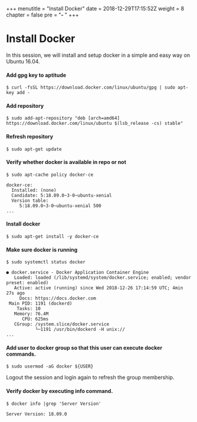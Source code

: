 +++
menutitle = "Install Docker"
date = 2018-12-29T17:15:52Z
weight = 8
chapter = false
pre = "<b>- </b>"
+++

# Install Docker

In this session, we will install and setup docker in a simple and easy way on Ubuntu 16.04.

#### Add gpg key to aptitude
```shell
$ curl -fsSL https://download.docker.com/linux/ubuntu/gpg | sudo apt-key add -
```

#### Add repository
```shell
$ sudo add-apt-repository "deb [arch=amd64] https://download.docker.com/linux/ubuntu $(lsb_release -cs) stable"
```

#### Refresh repository
```shell
$ sudo apt-get update
```

#### Verify whether docker is available in repo or not
```shell
$ sudo apt-cache policy docker-ce
```
```
docker-ce:
  Installed: (none)
  Candidate: 5:18.09.0~3-0~ubuntu-xenial
  Version table:
     5:18.09.0~3-0~ubuntu-xenial 500
...
```

#### Install docker
```shell
$ sudo apt-get install -y docker-ce
```

#### Make sure docker is running
```shell
$ sudo systemctl status docker
```
```
● docker.service - Docker Application Container Engine
   Loaded: loaded (/lib/systemd/system/docker.service; enabled; vendor preset: enabled)
   Active: active (running) since Wed 2018-12-26 17:14:59 UTC; 4min 27s ago
     Docs: https://docs.docker.com
 Main PID: 1191 (dockerd)
    Tasks: 10
   Memory: 76.4M
      CPU: 625ms
   CGroup: /system.slice/docker.service
           └─1191 /usr/bin/dockerd -H unix://
...
```

#### Add user to docker group so that this user can execute docker commands.
```shell
$ sudo usermod -aG docker ${USER}
```

Logout the session and login again to refresh the group membership.

#### Verify docker by executing info command.
```shell
$ docker info |grep 'Server Version'
```
```console
Server Version: 18.09.0
```
